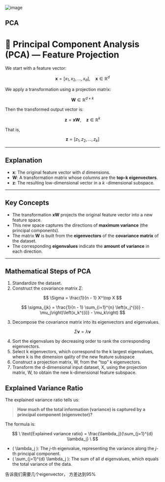 ![image](https://github.com/user-attachments/assets/14b29e8b-3731-411d-8591-c693bef9fe85)


## PCA 

# 📘 Principal Component Analysis (PCA) — Feature Projection

We start with a feature vector:

$$
\mathbf{x} = [x_1, x_2, \dots, x_d], \quad \mathbf{x} \in \mathbb{R}^d
$$

We apply a transformation using a projection matrix:

$$
\mathbf{W} \in \mathbb{R}^{d \times k}
$$

Then the transformed output vector is:

$$
\mathbf{z} = \mathbf{x} \mathbf{W}, \quad \mathbf{z} \in \mathbb{R}^k
$$

That is,

$$
\mathbf{z} = [z_1, z_2, \dots, z_k]
$$

---

##  Explanation

- **x**: The original feature vector with $d$ dimensions.
- **W**: A transformation matrix whose columns are the **top-k eigenvectors**.
- **z**: The resulting low-dimensional vector in a $k$ -dimensional subspace.

---

##  Key Concepts

- The transformation $\mathbf{xW}$ projects the original feature vector into a new feature space.
- This new space captures the directions of **maximum variance** (the principal components).
- The matrix $\mathbf{W}$ is built from the **eigenvectors** of the **covariance matrix** of the dataset.
- The corresponding **eigenvalues** indicate the **amount of variance** in each direction.

---

##  Mathematical Steps of PCA

1. Standardize the dataset.
2. Construct the covariance matrix $\Sigma$:
   
$$
   \Sigma = \frac{1}{n - 1} X^\top X
$$


$$
\sigma_{jk} = \frac{1}{n - 1} \sum_{i=1}^{n} \left(x_j^{(i)} - \mu_j\right)\left(x_k^{(i)} - \mu_k\right) 
$$ 


3. Decompose the covariance matrix into its eigenvectors and eigenvalues.   

$$
\Sigma \mathbf{v} = \lambda \mathbf{v}
$$

4. Sort the eigenvalues by decreasing order to rank the corresponding eigenvectors.
5. Select k eigenvectors, which correspond to the k largest eigenvalues, where k is the dimension qality of the new feature subspace 
6. Construct a projection matrix, W, from the “top” k eigenvectors.
7. Transform the d-dimensional input dataset, X, using the projection matrix, W, to obtain the new k-dimensional feature subspace.

## Explained Variance Ratio

The explained variance ratio tells us:

> **How much of the total information (variance) is captured by a principal component (eigenvector)?**

The formula is:

$$
\
\text{Explained variance ratio} = \frac{\lambda_j}{\sum_{j=1}^{d} \lambda_j}
\
$$ 


- \( \lambda_j \): The *j*-th eigenvalue, representing the variance along the *j*-th principal component.
- \( \sum_{j=1}^{d} \lambda_j \): The sum of all *d* eigenvalues, which equals the total variance of the data.

告诉我们需要几个eigenvector， 方差达到95% 


 
